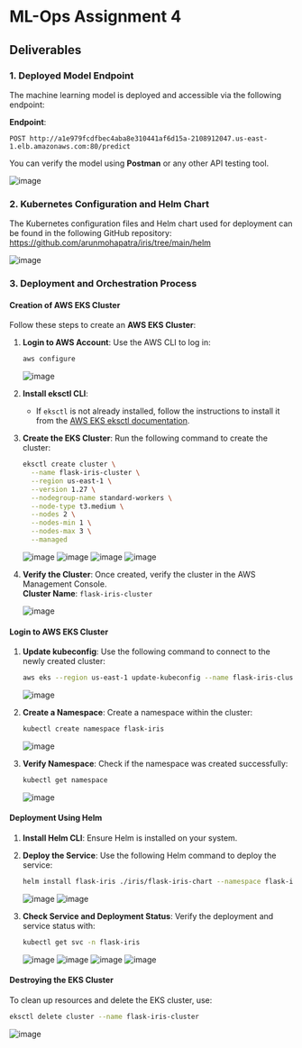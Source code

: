 
# ML-Ops Assignment 4

## Deliverables

### 1. Deployed Model Endpoint
The machine learning model is deployed and accessible via the following endpoint:

**Endpoint**:
```http
POST http://a1e979fcdfbec4aba8e310441af6d15a-2108912047.us-east-1.elb.amazonaws.com:80/predict
```

You can verify the model using **Postman** or any other API testing tool.

![image](https://github.com/user-attachments/assets/59e96666-92d1-4167-b04b-1f7c034e439b)


### 2. Kubernetes Configuration and Helm Chart
The Kubernetes configuration files and Helm chart used for deployment can be found in the following GitHub repository: https://github.com/arunmohapatra/iris/tree/main/helm

![image](https://github.com/user-attachments/assets/9405ad36-2629-425e-bb91-568a055583cc)


### 3. Deployment and Orchestration Process

#### Creation of AWS EKS Cluster
Follow these steps to create an **AWS EKS Cluster**:

1. **Login to AWS Account**:
   Use the AWS CLI to log in:
   ```bash
   aws configure
   ```
   ![image](https://github.com/user-attachments/assets/2180ff38-ccff-4c1c-97d3-70b2cee9f2f0)

2. **Install eksctl CLI**:
   - If `eksctl` is not already installed, follow the instructions to install it from the [AWS EKS eksctl documentation](https://docs.aws.amazon.com/eks/latest/userguide/getting-started-eksctl.html).

3. **Create the EKS Cluster**:
   Run the following command to create the cluster:
   ```bash
   eksctl create cluster \
     --name flask-iris-cluster \
     --region us-east-1 \
     --version 1.27 \
     --nodegroup-name standard-workers \
     --node-type t3.medium \
     --nodes 2 \
     --nodes-min 1 \
     --nodes-max 3 \
     --managed
   ```
   ![image](https://github.com/user-attachments/assets/4d9cb576-1a81-48d9-9b7c-e8870b80931b)
   ![image](https://github.com/user-attachments/assets/b3d32c1c-619f-41e9-a1bc-b1316289e319)
   ![image](https://github.com/user-attachments/assets/aa55d1cd-2f0a-4e77-83fd-4ae3d64fdd2a)
   ![image](https://github.com/user-attachments/assets/c66d06d7-e309-48aa-8c51-890e05f1f0ab)

4. **Verify the Cluster**:
   Once created, verify the cluster in the AWS Management Console.  
   **Cluster Name**: `flask-iris-cluster`

   ![image](https://github.com/user-attachments/assets/7bedbf36-d801-4507-9aa5-7c62ceecf3dd)


#### Login to AWS EKS Cluster

1. **Update kubeconfig**:
   Use the following command to connect to the newly created cluster:
   ```bash
   aws eks --region us-east-1 update-kubeconfig --name flask-iris-cluster
   ```
   ![image](https://github.com/user-attachments/assets/90cb79c6-5f0f-41da-8ac4-030ae6ffd877)

2. **Create a Namespace**:
   Create a namespace within the cluster:
   ```bash
   kubectl create namespace flask-iris
   ```
   ![image](https://github.com/user-attachments/assets/94ef1498-b488-4630-8254-b0f5231d0631)

3. **Verify Namespace**:
   Check if the namespace was created successfully:
   ```bash
   kubectl get namespace
   ```
   ![image](https://github.com/user-attachments/assets/6fd710ad-7cf3-4231-8af3-ae408f5c29e7)

#### Deployment Using Helm

1. **Install Helm CLI**:
   Ensure Helm is installed on your system.
2. **Deploy the Service**:
   Use the following Helm command to deploy the service:
   ```bash
   helm install flask-iris ./iris/flask-iris-chart --namespace flask-iris
   ```
   
   ![image](https://github.com/user-attachments/assets/dbecc3eb-b234-4c32-bb5f-548e454a19dd)
   ![image](https://github.com/user-attachments/assets/6780e1e5-99f4-4b52-8296-882ce6c3feef)
   
4. **Check Service and Deployment Status**:
   Verify the deployment and service status with:
   ```bash
   kubectl get svc -n flask-iris
   ```
   ![image](https://github.com/user-attachments/assets/fbc47240-089b-4e2c-baad-55550bbb911d)
   ![image](https://github.com/user-attachments/assets/0d111988-efbe-4d66-9f0a-c123479ac0c3)
   ![image](https://github.com/user-attachments/assets/53733600-ab02-43be-8b07-2d917468c4d6)
   ![image](https://github.com/user-attachments/assets/9f0ffe8a-76cb-40be-a897-e191b50ded0c)

   

#### Destroying the EKS Cluster
To clean up resources and delete the EKS cluster, use:
```bash
eksctl delete cluster --name flask-iris-cluster
```
   ![image](https://github.com/user-attachments/assets/c764b7f9-e5e2-4f21-8a56-e6a95672bd25)

